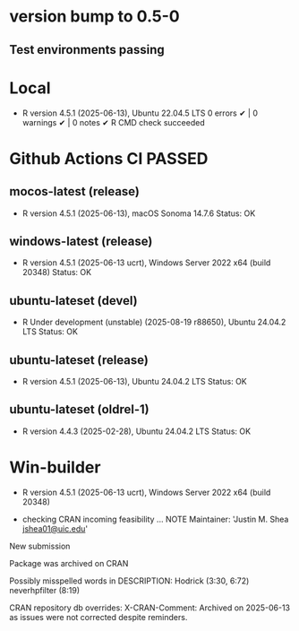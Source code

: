 # version bump to 0.5-0
## Test environments passing


# Local
- R version 4.5.1 (2025-06-13), Ubuntu 22.04.5 LTS
0 errors ✔ | 0 warnings ✔ | 0 notes ✔
R CMD check succeeded


# Github Actions CI PASSED
## mocos-latest (release)
- R version 4.5.1 (2025-06-13), macOS Sonoma 14.7.6
Status: OK
## windows-latest (release)
- R version 4.5.1 (2025-06-13 ucrt), Windows Server 2022 x64 (build 20348)
Status: OK
## ubuntu-lateset (devel)
- R Under development (unstable) (2025-08-19 r88650),  Ubuntu 24.04.2 LTS
Status: OK
## ubuntu-lateset (release)
- R version 4.5.1 (2025-06-13), Ubuntu 24.04.2 LTS
Status: OK
## ubuntu-lateset (oldrel-1)
- R version 4.4.3 (2025-02-28), Ubuntu 24.04.2 LTS
Status: OK

# Win-builder
- R version 4.5.1 (2025-06-13 ucrt), Windows Server 2022 x64 (build 20348)

* checking CRAN incoming feasibility ... NOTE
Maintainer: 'Justin M. Shea <jshea01@uic.edu>'

New submission

Package was archived on CRAN

Possibly misspelled words in DESCRIPTION:
  Hodrick (3:30, 6:72)
  neverhpfilter (8:19)

CRAN repository db overrides:
  X-CRAN-Comment: Archived on 2025-06-13 as issues were not corrected
    despite reminders.
 
